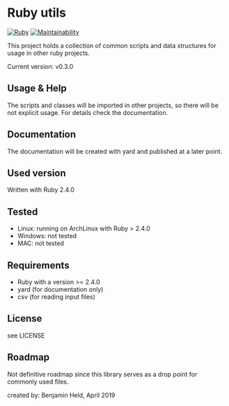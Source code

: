 # Ruby utils
[![Ruby](https://github.com/SettRaziel/ruby_utils/actions/workflows/ruby.yml/badge.svg?branch=development)](https://github.com/SettRaziel/ruby_utils/actions/workflows/ruby.yml)
[![Maintainability](https://api.codeclimate.com/v1/badges/418567cd132f98b4941c/maintainability)](https://codeclimate.com/github/SettRaziel/ruby_utils/maintainability)

This project holds a collection of common scripts and data structures for usage in other ruby projects.

Current version: v0.3.0

## Usage & Help
The scripts and classes will be imported in other projects, so there will be not explicit usage.
For details check the documentation.

## Documentation
The documentation will be created with yard and published at a later point.

## Used version
Written with Ruby 2.4.0

## Tested
* Linux: running on ArchLinux with Ruby > 2.4.0
* Windows: not tested
* MAC: not tested

## Requirements
* Ruby with a version >= 2.4.0
* yard (for documentation only)
* csv (for reading input files)

## License
see LICENSE

## Roadmap
Not definitive roadmap since this library serves as a drop point for commonly used files.

created by: Benjamin Held, April 2019
